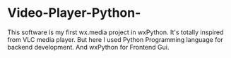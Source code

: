 # Video-Player-Python-
This software is my first wx.media project in wxPython. It's totally inspired from VLC media player. But here I used Python Programming language for backend development. And wxPython for Frontend Gui.
